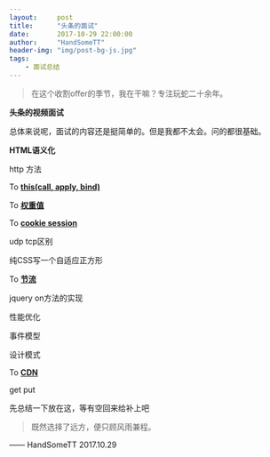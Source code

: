 ```yaml
---
layout:     post
title:      "头条的面试"
date:       2017-10-29 22:00:00
author:     "HandSomeTT"
header-img: "img/post-bg-js.jpg"
tags:
    - 面试总结
---
```



> 在这个收割offer的季节，我在干嘛？专注玩蛇二十余年。


**头条的视频面试**

总体来说呢，面试的内容还是挺简单的。但是我都不太会。问的都很基础。


**HTML语义化**



http 方法

To **[this(call, apply, bind)](/2017/11/02/js-this/index.html)**

To **[权重值](/2017/10/25/CSS-mianshi-zongjie-1/index.html)**

To **[cookie session](/2017/11/07/cookie-session/index.html)**

udp tcp区别

纯CSS写一个自适应正方形

To **[节流](/2017/10/31/js-jieliu/index.html)**

jquery on方法的实现

性能优化

事件模型

设计模式

To **[CDN](/2017/11/01/wangluo-cdn/index.html)**

get put


先总结一下放在这，等有空回来给补上吧





>既然选择了远方，便只顾风雨兼程。

—— HandSomeTT 2017.10.29

